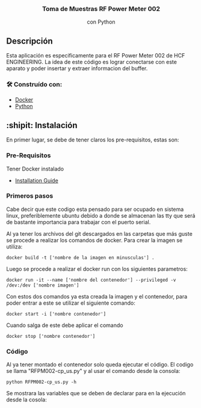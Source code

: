 <br />
<div align="center">

  <h3 align="center">Toma de Muestras RF Power Meter 002</h3>

  <p align="center">
    con Python
  </p>
</div>

## Descripción

Esta aplicación es especificamente para el RF Power Meter 002 de HCF ENGINEERING. La idea de este código es lograr conectarse con este aparato y poder insertar y extraer informacion del buffer.

### 🛠 Construído con:

* [Docker](https://www.docker.com)
* [Python](https://www.python.org)

## :shipit: Instalación

En primer lugar, se debe de tener claros los pre-requisitos, estas son:

### Pre-Requisitos

Tener Docker instalado
* [Installation Guide](https://docs.docker.com/compose/install/)

### Primeros pasos

Cabe decir que este codigo esta pensado para ser ocupado en sistema linux, preferiblemente ubuntu debido a donde se almacenan las tty que será de bastante importancia para trabajar con el puerto serial. 

Al ya tener los archivos del git descargados en las carpetas que más guste se procede a realizar los comandos de docker. Para crear la imagen se utiliza:

```curl
docker build -t ['nombre de la imagen en minusculas'] .
```

Luego se procede a realizar el docker run con los siguientes parametros:

```curl
docker run -it --name ['nombre del contenedor'] --privileged -v /dev:/dev ['nombre imagen']
```

Con estos dos comandos ya esta creada la imagen y el contenedor, para poder entrar a este se utilizar el siguiente comando:

```curl
docker start -i ['nombre contenedor']
```

Cuando salga de este debe aplicar el comando

```curl
docker stop ['nombre contenedor']
```

### Código

Al ya tener montado el contenedor solo queda ejecutar el código. El codigo se llama "RFPM002-cp_us.py" y al usar el comando desde la consola:

```curl
python RFPM002-cp_us.py -h
```
Se mostrara las variables que se deben de declarar para en la ejecución desde la cosola:

```curl

```

